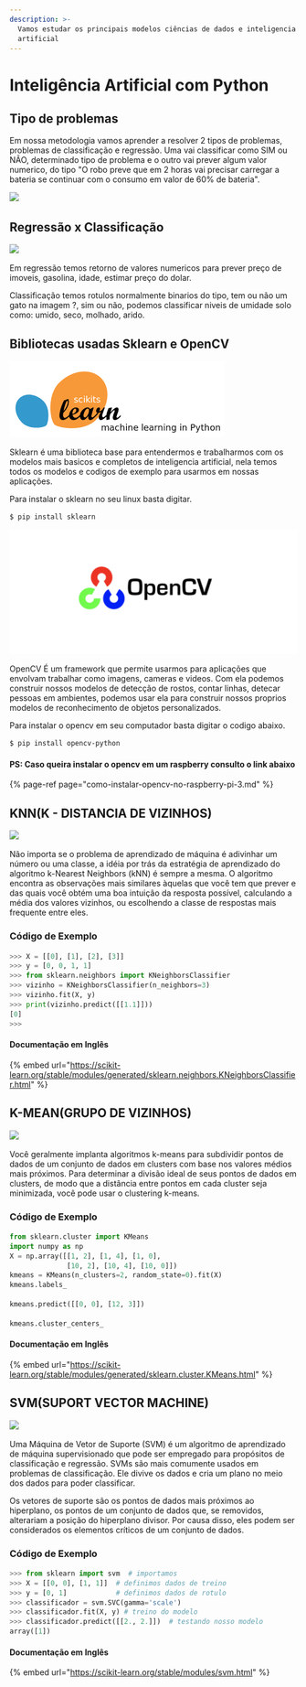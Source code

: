 ```yaml
---
description: >-
  Vamos estudar os principais modelos ciências de dados e inteligencia
  artificial
---
```


# Inteligência Artificial com Python

## Tipo de problemas

Em nossa metodologia vamos aprender a resolver 2 tipos de problemas, problemas de classificação e regressão. Uma vai classificar como SIM ou NÃO, determinado tipo de problema e o outro vai prever algum valor numerico, do tipo "O robo preve que em 2 horas vai precisar carregar a bateria se continuar com o consumo em valor de 60% de bateria".

![](https://i0.wp.com/www.cienciaedados.com/wp-content/uploads/2018/06/ia.png?resize=900%2C572)

## Regressão x Classificação

![](https://cultura.estadao.com.br/blogs/estado-da-arte/wp-content/uploads/sites/426/2018/06/figura1-768x216.jpeg)

Em regressão temos retorno de valores numericos para prever preço de imoveis, gasolina, idade, estimar preço do dolar.

Classificação temos rotulos normalmente binarios do tipo, tem ou não um gato na imagem ?, sim ou não, podemos classificar niveis de umidade solo como: umido, seco, molhado, arido. 

## Bibliotecas usadas Sklearn e OpenCV

![](../../../.gitbook/assets/image.png)

Sklearn é uma biblioteca base para entendermos e trabalharmos com os modelos mais basicos e completos de inteligencia artificial, nela temos todos os modelos e codigos de exemplo para usarmos em nossas aplicações.

Para instalar o sklearn no seu linux basta digitar.

```bash
$ pip install sklearn
```

![](../../../.gitbook/assets/image%20%2813%29.png)

OpenCV É um framework que permite usarmos para aplicações que envolvam trabalhar como imagens, cameras e videos. Com ela podemos construir nossos modelos de detecção de rostos, contar linhas, detecar pessoas em ambientes, podemos usar ela para construir nossos proprios modelos de reconhecimento de objetos personalizados.

Para instalar o opencv em seu computador basta digitar o codigo abaixo.

```bash
$ pip install opencv-python
```

#### PS: Caso queira instalar o opencv em um raspberry consulto o link abaixo

{% page-ref page="como-instalar-opencv-no-raspberry-pi-3.md" %}

## KNN\(K - DISTANCIA DE VIZINHOS\)

![](https://thumbs.gfycat.com/WildSorrowfulChevrotain-size_restricted.gif)

Não importa se o problema de aprendizado de máquina é adivinhar um número ou uma classe, a idéia por trás da estratégia de aprendizado do algoritmo k-Nearest Neighbors \(kNN\) é sempre a mesma. O algoritmo encontra as observações mais similares àquelas que você tem que prever e das quais você obtém uma boa intuição da resposta possível, calculando a média dos valores vizinhos, ou escolhendo a classe de respostas mais frequente entre eles.

### Código de Exemplo

```python
>>> X = [[0], [1], [2], [3]]
>>> y = [0, 0, 1, 1]
>>> from sklearn.neighbors import KNeighborsClassifier
>>> vizinho = KNeighborsClassifier(n_neighbors=3)
>>> vizinho.fit(X, y) 
>>> print(vizinho.predict([[1.1]]))
[0]
>>> 
```

#### Documentação em Inglês

{% embed url="https://scikit-learn.org/stable/modules/generated/sklearn.neighbors.KNeighborsClassifier.html" %}

## K-MEAN\(GRUPO DE VIZINHOS\)

![](https://i.imgur.com/wcpFFiu.gif)

Você geralmente implanta algoritmos k-means para subdividir pontos de dados de um conjunto de dados em clusters com base nos valores médios mais próximos. Para determinar a divisão ideal de seus pontos de dados em clusters, de modo que a distância entre pontos em cada cluster seja minimizada, você pode usar o clustering k-means.

### Código de Exemplo

```python
from sklearn.cluster import KMeans
import numpy as np
X = np.array([[1, 2], [1, 4], [1, 0],
              [10, 2], [10, 4], [10, 0]])
kmeans = KMeans(n_clusters=2, random_state=0).fit(X)
kmeans.labels_

kmeans.predict([[0, 0], [12, 3]])

kmeans.cluster_centers_
```

#### Documentação em Inglês

{% embed url="https://scikit-learn.org/stable/modules/generated/sklearn.cluster.KMeans.html" %}



## SVM\(SUPORT VECTOR MACHINE\)

![](https://miro.medium.com/max/1200/1*Hz76FfcofSRNPLJUZR6YKg.gif)

Uma Máquina de Vetor de Suporte \(SVM\) é um algoritmo de aprendizado de máquina supervisionado que pode ser empregado para propósitos de classificação e regressão. SVMs são mais comumente usados ​​em problemas de classificação. Ele divive os dados e cria um plano no meio dos dados para poder classificar.

Os vetores de suporte são os pontos de dados mais próximos ao hiperplano, os pontos de um conjunto de dados que, se removidos, alterariam a posição do hiperplano divisor. Por causa disso, eles podem ser considerados os elementos críticos de um conjunto de dados.

### Código de Exemplo

```python
>>> from sklearn import svm  # importamos 
>>> X = [[0, 0], [1, 1]]  # definimos dados de treino
>>> y = [0, 1]            # definimos dados de rotulo
>>> classificador = svm.SVC(gamma='scale')
>>> classificador.fit(X, y) # treino do modelo
>>> classificador.predict([[2., 2.]])  # testando nosso modelo
array([1])
```

#### Documentação em Inglês

{% embed url="https://scikit-learn.org/stable/modules/svm.html" %}





